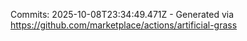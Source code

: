 Commits: 2025-10-08T23:34:49.471Z - Generated via https://github.com/marketplace/actions/artificial-grass
<br>
